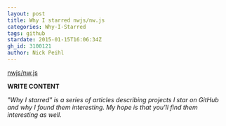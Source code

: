 ```yaml
---
layout: post
title: Why I starred nwjs/nw.js
categories: Why-I-Starred
tags: github
stardate: 2015-01-15T16:06:34Z
gh_id: 3100121
author: Nick Peihl
---
```


[nwjs/nw.js](star.repo.html_url)

**WRITE CONTENT**

*"Why I starred" is a series of articles describing projects I star on GitHub and why I found them interesting. My hope is that you'll find them interesting as well.*

